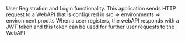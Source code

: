 User Registration and Login functionality.
This application sends HTTP request to a WebAPI that is configured in src => environments => environment.prod.ts
When a user registers, the webAPI responds with a JWT token and this token can be used for further user requests to the WebAPI